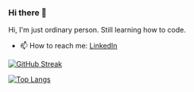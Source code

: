 ### Hi there 👋
Hi, I'm just ordinary person. Still learning how to code.
<!--
- 🌱 I’m currently learning Python, Go, and C++.
-->
- 📫 How to reach me: [LinkedIn](https://www.linkedin.com/in/jonathan-darius/)
<!--
[![trophy](https://github-profile-trophy.vercel.app/?username=jonathan-darius&theme=dracula)](https://github.com/ryo-ma/github-profile-trophy)
-->
<!--
[![github stats](https://github-readme-stats.vercel.app/api?username=jonathan-darius&show_icons=true&theme=dracula&count_private=true)](https://github.com/anuraghazra/github-readme-stats)
-->
[![GitHub Streak](https://streak-stats.demolab.com/?user=jonathan-darius&theme=dracula&count_private=true)](https://git.io/streak-stats)

[![Top Langs](https://github-readme-stats.vercel.app/api/top-langs/?username=jonathan-darius&langs_count=8&layout=compact&theme=dracula&count_private=true)](https://github.com/anuraghazra/github-readme-stats)

<!--
**jonathan-darius/jonathan-darius** is a ✨ _special_ ✨ repository because its `README.md` (this file) appears on your GitHub profile.

Here are some ideas to get you started:

- 🔭 I’m currently working on ...
- 🌱 I’m currently learning ...
- 👯 I’m looking to collaborate on ...
- 🤔 I’m looking for help with ...
- 💬 Ask me about ...
- 📫 How to reach me: ...
- 😄 Pronouns: ...
- ⚡ Fun fact: ...
-->
